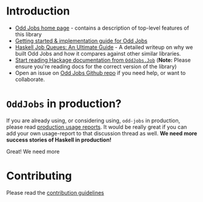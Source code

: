 # Introduction

- [Odd Jobs home page](https://www.haskelltutorials.com/odd-jobs) - contains a description of top-level features of this library
- [Getting started & implementation guide for Odd Jobs](https://www.haskelltutorials.com/odd-jobs/guide.html)
- [Haskell Job Queues: An Ultimate Guide](https://www.haskelltutorials.com/odd-jobs/haskell-job-queues-ultimate-guide.html) - A detailed writeup on why we built Odd Jobs and how it compares against other similar libraries.
- [Start reading Hackage documentation from `OddJobs.Job`](https://hackage.haskell.org/package/odd-jobs-0.2.2/docs/OddJobs-Job.html) (**Note:** Please ensure you're reading docs for the correct version of the library)
- Open an issue on [Odd Jobs Github repo](https://github.com/saurabhnanda/odd-jobs) if you need  help, or want to collaborate.

# `OddJobs` in production?

If you are already using, or considering using, `odd-jobs` in production, please read [production usage reports](https://github.com/saurabhnanda/odd-jobs/issues/44). It would be really great if you can add your own usage-report to that discussion thread as well. **We need more success stories of Haskell in production!**

Great! We need more

# Contributing

Please read the [contribution guidelines](./CONTRIBUTING.md)
